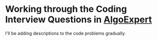 # Working through the Coding Interview Questions in [AlgoExpert](https://www.algoexpert.io/questions)

I'll be adding descriptions to the code problems gradually.
